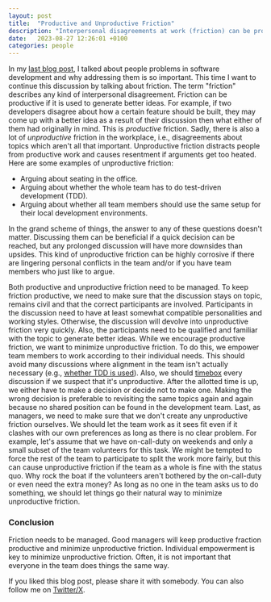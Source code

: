 ```yaml
---
layout: post
title:  "Productive and Unproductive Friction"
description: "Interpersonal disagreements at work (friction) can be productive and unproductive. We should minimize unproductive friction and cultivate productive friction."
date:   2023-08-27 12:26:01 +0100
categories: people
---
```

In my [last blog post](https://thinkingsideways.net/people/people-problems.html), I talked about people problems in software development and why addressing them is so important. This time I want to continue this discussion by talking about friction. The term "friction" describes any kind of interpersonal disagreement. Friction can be productive if it is used to generate better ideas. For example, if two developers disagree about how a certain feature should be built, they may come up with a better idea as a result of their discussion then what either of them had originally in mind. This is *productive* friction. Sadly, there is also a lot of *unproductive* friction in the workplace, i.e., disagreements about topics which aren't all that important. Unproductive friction distracts people from productive work and causes resentment if arguments get too heated. Here are some examples of unproductive friction:
+ Arguing about seating in the office.
+ Arguing about whether the whole team has to do test-driven development (TDD).
+ Arguing about whether all team members should use the same setup for their local development environments.

In the grand scheme of things, the answer to any of these questions doesn't matter. Discussing them can be beneficial if a quick decision can be reached, but any prolonged discussion will have more downsides than upsides. This kind of unproductive friction can be highly corrosive if there are lingering personal conflicts in the team and/or if you have team members who just like to argue. 

Both productive and unproductive friction need to be managed. To keep friction productive, we need to make sure that the discussion stays on topic, remains civil and that the correct participants are involved. Participants in the discussion need to have at least somewhat compatible personalities and working styles. Otherwise, the discussion will devolve into unproductive friction very quickly. Also, the participants need to be qualified and familiar with the topic to generate better ideas. While we encourage productive friction, we want to minimize unproductive friction. To do this, we empower team members to work according to their individual needs. This should avoid many discussions where alignment in the team isn't actually necessary (e.g., [whether TDD is used](https://thinkingsideways.net/testing/tdd.html)). Also, we should [timebox](https://en.wikipedia.org/wiki/Timeboxing) every discussion if we suspect that it's unproductive. After the allotted time is up, we either have to make a decision or decide not to make one. Making the wrong decision is preferable to revisiting the same topics again and again because no shared position can be found in the development team. Last, as managers, we need to make sure that we don't create any unproductive friction ourselves. We should let the team work as it sees fit even if it clashes with our own preferences as long as there is no clear problem. For example, let's assume that we have on-call-duty on weekends and only a small subset of the team volunteers for this task. We might be tempted to force the rest of the team to participate to split the work more fairly, but this can cause unproductive friction if the team as a whole is fine with the status quo. Why rock the boat if the volunteers aren't bothered by the on-call-duty or even need the extra money? As long as no one in the team asks us to do something, we should let things go their natural way to minimize unproductive friction.

### Conclusion
Friction needs to be managed. Good managers will keep productive fraction productive and minimize unproductive friction. Individual empowerment is key to minimize unproductive friction. Often, it is not important that everyone in the team does things the same way.

If you liked this blog post, please share it with somebody. You can also follow me on [Twitter/X](https://twitter.com/fxr256). 